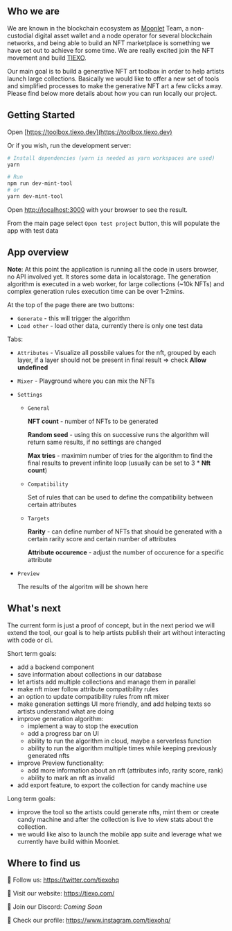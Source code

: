 ## Who we are
We are known in the blockchain ecosystem as [Moonlet](https://moonlet.io) Team, a non-custodial digital asset wallet and a node operator for several blockchain networks, and being able to build an NFT marketplace is something we have set out to achieve for some time. We are really excited join the NFT movement and build [TIEXO](https://tiexo.com).

Our main goal is to build a generative NFT art toolbox in order to help artists launch large collections. Basically we would like to offer a new set of tools and simplified processes to make the generative NFT art a few clicks away. Please find below more details about how you can run locally our project.


## Getting Started

Open [https://toolbox.tiexo.dev](https://toolbox.tiexo.dev)

Or if you wish, run the development server:

```bash
# Install dependencies (yarn is needed as yarn workspaces are used)
yarn

# Run
npm run dev-mint-tool
# or
yarn dev-mint-tool
```

Open [http://localhost:3000](http://localhost:3000) with your browser to see the result.

From the main page select `Open test project` button, this will populate the app with test data

## App overview

**Note**: At this point the application is running all the code in users browser, no API involved yet. It stores some data in localstorage. The generation algorithm is executed in a web worker, for large collections (~10k NFTs) and complex generation rules execution time can be over 1-2mins. 

At the top of the page there are two buttons:
* `Generate` - this will trigger the algorithm
* `Load other` - load other data, currently there is only one test data

Tabs:
* `Attributes` - Visualize all possbile values for the nft, grouped by each layer, if a layer should not be present in final result => check **Allow undefined**

* `Mixer` - Playground where you can mix the NFTs
* `Settings`
    * `General`

        **NFT count** - number of NFTs to be generated

        **Random seed** - using this on successive runs the algorithm will return same results, if no settings are changed

        **Max tries** - maximim number of tries for the algorithm to find the final results to prevent infinite loop (usually can be set to 3 * **Nft count**)

    * `Compatibility`

        Set of rules that can be used to define the compatibility between certain attributes
    * `Targets`

        **Rarity** - can define number of NFTs that should be generated with a certain rarity score and certain number of attributes

        **Attribute occurence** - adjust the number of occurence for a specific attribute

* `Preview`
    
    The results of the algoritm will be shown here

## What's next

The current form is just a proof of concept, but in the next period we will extend the tool, our goal is to help artists publish their art without interacting with code or cli.

Short term goals:
- add a backend component
- save information about collections in our database
- let artists add multiple collections and manage them in parallel 
- make nft mixer follow attribute compatibility rules
- an option to update compatibility rules from nft mixer
- make generation settings UI more friendly, and add helping texts so artists understand what are doing
- improve generation algorithm:
    - implement a way to stop the execution
    - add a progress bar on UI
    - ability to run the algorithm in cloud, maybe a serverless function
    - ability to run the algorithm multiple times while keeping previously generated nfts
- improve Preview functionality:
    - add more information about an nft (attributes info, rarity score, rank)
    - ability to mark an nft as invalid
- add export feature, to export the collection for candy machine use

Long term goals: 
- improve the tool so the artists could generate nfts, mint them or create candy machine and after the collection is live to view stats about the collection.
- we would like also to launch the mobile app suite and leverage what we currently have build within Moonlet.

## Where to find us
🌟 Follow us: https://twitter.com/tiexohq

🌟 Visit our website: https://tiexo.com/

🌟 Join our Discord: _Coming Soon_

🌟 Check our profile: https://www.instagram.com/tiexohq/
